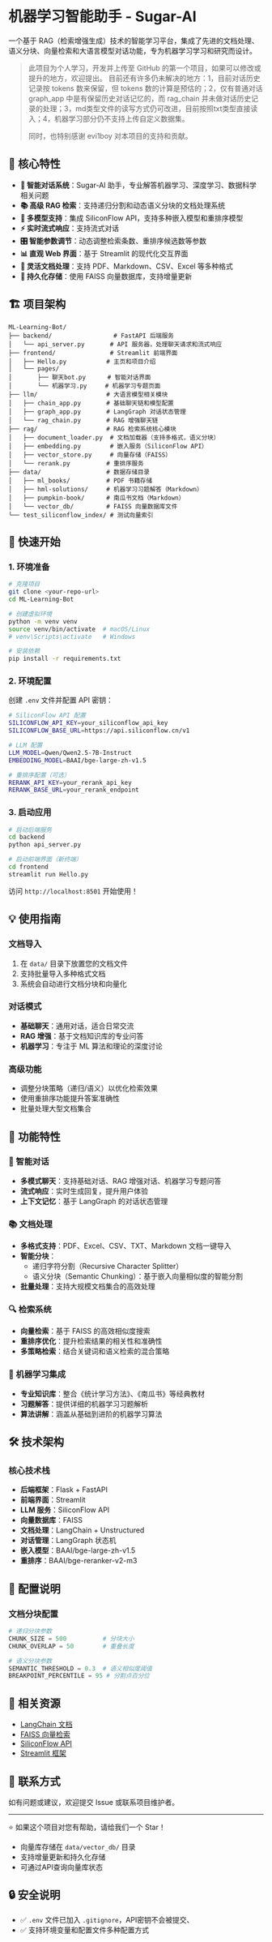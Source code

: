 # 机器学习智能助手 - Sugar-AI

一个基于 RAG（检索增强生成）技术的智能学习平台，集成了先进的文档处理、语义分块、向量检索和大语言模型对话功能，专为机器学习学习和研究而设计。

> 此项目为个人学习，开发并上传至 GitHub 的第一个项目，如果可以修改或提升的地方，欢迎提出。
> 目前还有许多仍未解决的地方：1，目前对话历史记录按 tokens 数来保留，但 tokens 数的计算是预估的；2，仅有普通对话 graph_app 中是有保留历史对话记忆的，而 rag_chain 并未做对话历史记录的处理；3，md类型文件的读写方式仍可改进，目前按照txt类型直接读入；4，机器学习部分仍不支持上传自定义数据集。
>
> 同时，也特别感谢 evi1boy 对本项目的支持和贡献。

## 🌟 核心特性

- **🤖 智能对话系统**：Sugar-AI 助手，专业解答机器学习、深度学习、数据科学相关问题
- **📚 高级 RAG 检索**：支持递归分割和动态语义分块的文档处理系统
- **🧠 多模型支持**：集成 SiliconFlow API，支持多种嵌入模型和重排序模型
- **⚡ 实时流式响应**：支持流式对话
- **🎛️ 智能参数调节**：动态调整检索条数、重排序候选数等参数
- **📊 直观 Web 界面**：基于 Streamlit 的现代化交互界面
- **🔧 灵活文档处理**：支持 PDF、Markdown、CSV、Excel 等多种格式
- **💾 持久化存储**：使用 FAISS 向量数据库，支持增量更新

## 🏗️ 项目架构

```
ML-Learning-Bot/
├── backend/                 # FastAPI 后端服务
│   └── api_server.py       # API 服务器，处理聊天请求和流式响应
├── frontend/               # Streamlit 前端界面
│   ├── Hello.py           # 主页和项目介绍
│   └── pages/
│       ├── 聊天bot.py      # 智能对话界面
│       └── 机器学习.py     # 机器学习专题页面
├── llm/                   # 大语言模型相关模块
│   ├── chain_app.py       # 基础聊天链和模型配置
│   ├── graph_app.py       # LangGraph 对话状态管理
│   └── rag_chain.py       # RAG 增强聊天链
├── rag/                   # RAG 检索系统核心模块
│   ├── document_loader.py  # 文档加载器（支持多格式，语义分块）
│   ├── embedding.py        # 嵌入服务（SiliconFlow API）
│   ├── vector_store.py     # 向量存储（FAISS）
│   └── rerank.py          # 重排序服务
├── data/                  # 数据存储目录
│   ├── ml_books/          # PDF 书籍存储
│   ├── hml-solutions/     # 机器学习习题解答（Markdown）
│   ├── pumpkin-book/      # 南瓜书文档（Markdown）
│   └── vector_db/         # FAISS 向量数据库文件
└── test_siliconflow_index/ # 测试向量索引
```

## 🚀 快速开始

### 1. 环境准备

```bash
# 克隆项目
git clone <your-repo-url>
cd ML-Learning-Bot

# 创建虚拟环境
python -m venv venv
source venv/bin/activate  # macOS/Linux
# venv\Scripts\activate   # Windows

# 安装依赖
pip install -r requirements.txt
```

### 2. 环境配置

创建 `.env` 文件并配置 API 密钥：

```bash
# SiliconFlow API 配置
SILICONFLOW_API_KEY=your_siliconflow_api_key
SILICONFLOW_BASE_URL=https://api.siliconflow.cn/v1

# LLM 配置
LLM_MODEL=Qwen/Qwen2.5-7B-Instruct
EMBEDDING_MODEL=BAAI/bge-large-zh-v1.5

# 重排序配置（可选）
RERANK_API_KEY=your_rerank_api_key
RERANK_BASE_URL=your_rerank_endpoint
```

### 3. 启动应用

```bash
# 启动后端服务
cd backend
python api_server.py

# 启动前端界面（新终端）
cd frontend
streamlit run Hello.py
```

访问 `http://localhost:8501` 开始使用！

## 💡 使用指南

### 文档导入
1. 在 `data/` 目录下放置您的文档文件
2. 支持批量导入多种格式文档
3. 系统会自动进行文档分块和向量化

### 对话模式
- **基础聊天**：通用对话，适合日常交流
- **RAG 增强**：基于文档知识库的专业问答
- **机器学习**：专注于 ML 算法和理论的深度讨论

### 高级功能
- 调整分块策略（递归/语义）以优化检索效果
- 使用重排序功能提升答案准确性
- 批量处理大型文档集合

## 📖 功能特性

### 🤖 智能对话
- **多模式聊天**：支持基础对话、RAG 增强对话、机器学习专题问答
- **流式响应**：实时生成回复，提升用户体验
- **上下文记忆**：基于 LangGraph 的对话状态管理

### 📚 文档处理
- **多格式支持**：PDF、Excel、CSV、TXT、Markdown 文档一键导入
- **智能分块**：
  - 递归字符分割（Recursive Character Splitter）
  - 语义分块（Semantic Chunking）：基于嵌入向量相似度的智能分割
- **批量处理**：支持大规模文档集合的高效处理

### 🔍 检索系统
- **向量检索**：基于 FAISS 的高效相似度搜索
- **重排序优化**：提升检索结果的相关性和准确性
- **多策略检索**：结合关键词和语义检索的混合策略

### 🧠 机器学习集成
- **专业知识库**：整合《统计学习方法》、《南瓜书》等经典教材
- **习题解答**：提供详细的机器学习习题解析
- **算法讲解**：涵盖从基础到进阶的机器学习算法

## 🛠️ 技术架构

### 核心技术栈
- **后端框架**：Flask + FastAPI
- **前端界面**：Streamlit
- **LLM 服务**：SiliconFlow API
- **向量数据库**：FAISS
- **文档处理**：LangChain + Unstructured
- **对话管理**：LangGraph 状态机
- **嵌入模型**：BAAI/bge-large-zh-v1.5
- **重排序**：BAAI/bge-reranker-v2-m3

## 🔧 配置说明

### 文档分块配置
```python
# 递归分块参数
CHUNK_SIZE = 500          # 分块大小
CHUNK_OVERLAP = 50        # 重叠长度

# 语义分块参数  
SEMANTIC_THRESHOLD = 0.3  # 语义相似度阈值
BREAKPOINT_PERCENTILE = 95 # 分割点百分位
```

## 🔗 相关资源

- [LangChain 文档](https://python.langchain.com/)
- [FAISS 向量检索](https://github.com/facebookresearch/faiss)
- [SiliconFlow API](https://docs.siliconflow.cn/)
- [Streamlit 框架](https://streamlit.io/)

## 📧 联系方式

如有问题或建议，欢迎提交 Issue 或联系项目维护者。

---

⭐ 如果这个项目对您有帮助，请给我们一个 Star！

- 向量库存储在 `data/vector_db/` 目录
- 支持增量更新和持久化存储
- 可通过API查询向量库状态

## 🔒 安全说明

- ✅ `.env` 文件已加入 `.gitignore`，API密钥不会被提交、
- ✅ 支持环境变量和配置文件多种配置方式
